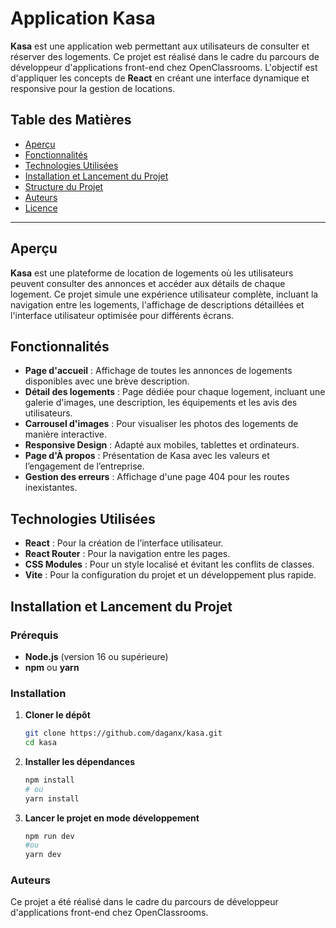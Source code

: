 # Application Kasa

**Kasa** est une application web permettant aux utilisateurs de consulter et réserver des logements. Ce projet est réalisé dans le cadre du parcours de développeur d'applications front-end chez OpenClassrooms. L'objectif est d'appliquer les concepts de **React** en créant une interface dynamique et responsive pour la gestion de locations.

## Table des Matières

- [Aperçu](#aperçu)
- [Fonctionnalités](#fonctionnalités)
- [Technologies Utilisées](#technologies-utilisées)
- [Installation et Lancement du Projet](#installation-et-lancement-du-projet)
- [Structure du Projet](#structure-du-projet)
- [Auteurs](#auteurs)
- [Licence](#licence)

---

## Aperçu

**Kasa** est une plateforme de location de logements où les utilisateurs peuvent consulter des annonces et accéder aux détails de chaque logement. Ce projet simule une expérience utilisateur complète, incluant la navigation entre les logements, l'affichage de descriptions détaillées et l'interface utilisateur optimisée pour différents écrans.

## Fonctionnalités

- **Page d'accueil** : Affichage de toutes les annonces de logements disponibles avec une brève description.
- **Détail des logements** : Page dédiée pour chaque logement, incluant une galerie d'images, une description, les équipements et les avis des utilisateurs.
- **Carrousel d'images** : Pour visualiser les photos des logements de manière interactive.
- **Responsive Design** : Adapté aux mobiles, tablettes et ordinateurs.
- **Page d'À propos** : Présentation de Kasa avec les valeurs et l’engagement de l’entreprise.
- **Gestion des erreurs** : Affichage d'une page 404 pour les routes inexistantes.

## Technologies Utilisées

- **React** : Pour la création de l’interface utilisateur.
- **React Router** : Pour la navigation entre les pages.
- **CSS Modules** : Pour un style localisé et évitant les conflits de classes.
- **Vite** : Pour la configuration du projet et un développement plus rapide.

## Installation et Lancement du Projet

### Prérequis

- **Node.js** (version 16 ou supérieure)
- **npm** ou **yarn**

### Installation

1. **Cloner le dépôt**

   ```bash
   git clone https://github.com/daganx/kasa.git
   cd kasa
    ```

2. **Installer les dépendances**

    ```bash
   npm install
   # ou 
   yarn install
    ```
3. **Lancer le projet en mode développement**

    ```bash
   npm run dev
   #ou 
   yarn dev
    ```


### Auteurs
Ce projet a été réalisé dans le cadre du parcours de développeur d'applications front-end chez OpenClassrooms.

